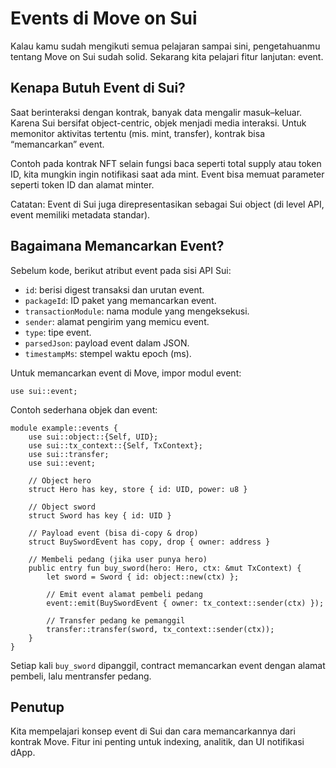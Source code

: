 # Events di Move on Sui

Kalau kamu sudah mengikuti semua pelajaran sampai sini, pengetahuanmu tentang Move on Sui sudah solid. Sekarang kita pelajari fitur lanjutan: event.

## Kenapa Butuh Event di Sui?

Saat berinteraksi dengan kontrak, banyak data mengalir masuk–keluar. Karena Sui bersifat object-centric, objek menjadi media interaksi. Untuk memonitor aktivitas tertentu (mis. mint, transfer), kontrak bisa “memancarkan” event.

Contoh pada kontrak NFT selain fungsi baca seperti total supply atau token ID, kita mungkin ingin notifikasi saat ada mint. Event bisa memuat parameter seperti token ID dan alamat minter.

Catatan: Event di Sui juga direpresentasikan sebagai Sui object (di level API, event memiliki metadata standar).

## Bagaimana Memancarkan Event?

Sebelum kode, berikut atribut event pada sisi API Sui:

- `id`: berisi digest transaksi dan urutan event.
- `packageId`: ID paket yang memancarkan event.
- `transactionModule`: nama module yang mengeksekusi.
- `sender`: alamat pengirim yang memicu event.
- `type`: tipe event.
- `parsedJson`: payload event dalam JSON.
- `timestampMs`: stempel waktu epoch (ms).

Untuk memancarkan event di Move, impor modul event:

```
use sui::event;
```

Contoh sederhana objek dan event:

```
module example::events {
    use sui::object::{Self, UID};
    use sui::tx_context::{Self, TxContext};
    use sui::transfer;
    use sui::event;

    // Object hero
    struct Hero has key, store { id: UID, power: u8 }

    // Object sword
    struct Sword has key { id: UID }

    // Payload event (bisa di-copy & drop)
    struct BuySwordEvent has copy, drop { owner: address }

    // Membeli pedang (jika user punya hero)
    public entry fun buy_sword(hero: Hero, ctx: &mut TxContext) {
        let sword = Sword { id: object::new(ctx) };

        // Emit event alamat pembeli pedang
        event::emit(BuySwordEvent { owner: tx_context::sender(ctx) });

        // Transfer pedang ke pemanggil
        transfer::transfer(sword, tx_context::sender(ctx));
    }
}
```

Setiap kali `buy_sword` dipanggil, contract memancarkan event dengan alamat pembeli, lalu mentransfer pedang.

## Penutup

Kita mempelajari konsep event di Sui dan cara memancarkannya dari kontrak Move. Fitur ini penting untuk indexing, analitik, dan UI notifikasi dApp.